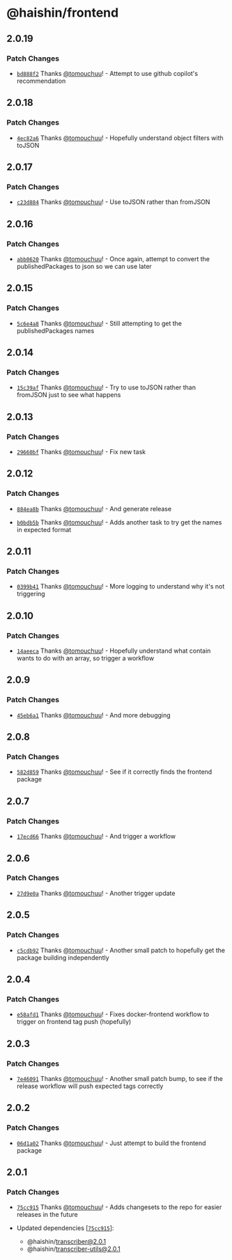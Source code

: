 # @haishin/frontend

## 2.0.19

### Patch Changes

- [`bd888f2`](https://github.com/tomouchuu/haishin/commit/bd888f2079faf6b01bbebca3e345ded2c7e26e37) Thanks [@tomouchuu](https://github.com/tomouchuu)! - Attempt to use github copilot's recommendation

## 2.0.18

### Patch Changes

- [`4ec82a6`](https://github.com/tomouchuu/haishin/commit/4ec82a61d67e472d7dfea5fa14be455dfbce3d40) Thanks [@tomouchuu](https://github.com/tomouchuu)! - Hopefully understand object filters with toJSON

## 2.0.17

### Patch Changes

- [`c23d884`](https://github.com/tomouchuu/haishin/commit/c23d884e19cd8292a7f0ca7fb7e5ff5914eab5fb) Thanks [@tomouchuu](https://github.com/tomouchuu)! - Use toJSON rather than fromJSON

## 2.0.16

### Patch Changes

- [`abb0620`](https://github.com/tomouchuu/haishin/commit/abb0620b5cfbd22aee94c8030fc323accec51638) Thanks [@tomouchuu](https://github.com/tomouchuu)! - Once again, attempt to convert the publishedPackages to json so we can use later

## 2.0.15

### Patch Changes

- [`5c6e4a8`](https://github.com/tomouchuu/haishin/commit/5c6e4a8355f1ba62c1ae23fa4fb5487407895bf9) Thanks [@tomouchuu](https://github.com/tomouchuu)! - Still attempting to get the publishedPackages names

## 2.0.14

### Patch Changes

- [`15c39af`](https://github.com/tomouchuu/haishin/commit/15c39af5bb44fe0c6beceec6fcd4a71fb3b59296) Thanks [@tomouchuu](https://github.com/tomouchuu)! - Try to use toJSON rather than fromJSON just to see what happens

## 2.0.13

### Patch Changes

- [`29660bf`](https://github.com/tomouchuu/haishin/commit/29660bf38a2bb135fd6a948146cc884820b3f2d6) Thanks [@tomouchuu](https://github.com/tomouchuu)! - Fix new task

## 2.0.12

### Patch Changes

- [`884ea8b`](https://github.com/tomouchuu/haishin/commit/884ea8b2f394dcaecf9cf66db54cba78177fc7df) Thanks [@tomouchuu](https://github.com/tomouchuu)! - And generate release

- [`b0bdb5b`](https://github.com/tomouchuu/haishin/commit/b0bdb5ba98ec1c4177594fc146d425ed1e6448dd) Thanks [@tomouchuu](https://github.com/tomouchuu)! - Adds another task to try get the names in expected format

## 2.0.11

### Patch Changes

- [`0399b41`](https://github.com/tomouchuu/haishin/commit/0399b4197ae9620cc02c6e8619da613a232f1005) Thanks [@tomouchuu](https://github.com/tomouchuu)! - More logging to understand why it's not triggering

## 2.0.10

### Patch Changes

- [`14aeeca`](https://github.com/tomouchuu/haishin/commit/14aeeca83370a1f26a76a5b6e8dcddf91ae0690a) Thanks [@tomouchuu](https://github.com/tomouchuu)! - Hopefully understand what contain wants to do with an array, so trigger a workflow

## 2.0.9

### Patch Changes

- [`45eb6a1`](https://github.com/tomouchuu/haishin/commit/45eb6a1cc22bda7aaf1072578609ce2da647400d) Thanks [@tomouchuu](https://github.com/tomouchuu)! - And more debugging

## 2.0.8

### Patch Changes

- [`582d859`](https://github.com/tomouchuu/haishin/commit/582d8597ae3476557cc62f157a8cfcb62e67851c) Thanks [@tomouchuu](https://github.com/tomouchuu)! - See if it correctly finds the frontend package

## 2.0.7

### Patch Changes

- [`17ecd66`](https://github.com/tomouchuu/haishin/commit/17ecd661a311896646a585b53fbeb2e6fb2ec234) Thanks [@tomouchuu](https://github.com/tomouchuu)! - And trigger a workflow

## 2.0.6

### Patch Changes

- [`27d9e0a`](https://github.com/tomouchuu/haishin/commit/27d9e0aa93da84f4433b310df7f539431f20d119) Thanks [@tomouchuu](https://github.com/tomouchuu)! - Another trigger update

## 2.0.5

### Patch Changes

- [`c5cdb92`](https://github.com/tomouchuu/haishin/commit/c5cdb9288ebd208bb3cfb07b1fa0a993f11ad9e5) Thanks [@tomouchuu](https://github.com/tomouchuu)! - Another small patch to hopefully get the package building independently

## 2.0.4

### Patch Changes

- [`e58afd1`](https://github.com/tomouchuu/haishin/commit/e58afd1665c74ac52128fa9c2f86a04151d2540b) Thanks [@tomouchuu](https://github.com/tomouchuu)! - Fixes docker-frontend workflow to trigger on frontend tag push (hopefully)

## 2.0.3

### Patch Changes

- [`7e46091`](https://github.com/tomouchuu/haishin/commit/7e46091e98910bd6b6735aacc2c75c7d88fbcccc) Thanks [@tomouchuu](https://github.com/tomouchuu)! - Another small patch bump, to see if the release workflow will push expected tags correctly

## 2.0.2

### Patch Changes

- [`06d1a02`](https://github.com/tomouchuu/haishin/commit/06d1a02c2449eb151f8cbc36ec479bf7491757ba) Thanks [@tomouchuu](https://github.com/tomouchuu)! - Just attempt to build the frontend package

## 2.0.1

### Patch Changes

- [`75cc915`](https://github.com/tomouchuu/haishin/commit/75cc9157c32e348055223c831004db903bba5a6f) Thanks [@tomouchuu](https://github.com/tomouchuu)! - Adds changesets to the repo for easier releases in the future

- Updated dependencies [[`75cc915`](https://github.com/tomouchuu/haishin/commit/75cc9157c32e348055223c831004db903bba5a6f)]:
  - @haishin/transcriber@2.0.1
  - @haishin/transcriber-utils@2.0.1
